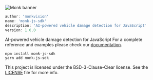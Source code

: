 ![Monk banner](https://raw.githubusercontent.com/monkvision/monk/master/assets/banner.webp)
``` js
author: 'monkvision'
name: 'monk-js-sdk'
description: 'AI-powered vehicle damage detection for JavaScript'
version: 1.0.0
```

AI-powered vehicle damage detection for JavaScript
For a complete reference and examples please
check our [documentation](https://monkvision.github.io/monk/docs).

```sh
npm install monk-js-sdk
yarn add monk-js-sdk
```

This project is licensed under the BSD-3-Clause-Clear license. See the [LICENSE](LICENSE) file for more info.